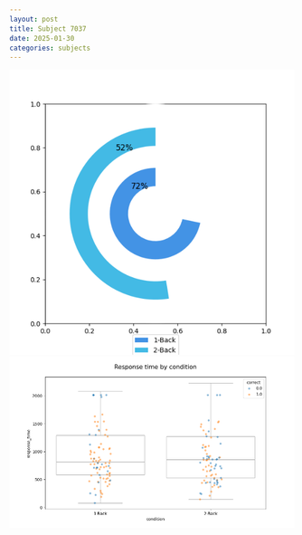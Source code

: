 ```yaml
---
layout: post
title: Subject 7037
date: 2025-01-30
categories: subjects
---
```


![](data/7037/run-13/7037_accuracy_by_condition.png)
![](data/7037/run-13/7037_response_time_by_condition.png)
